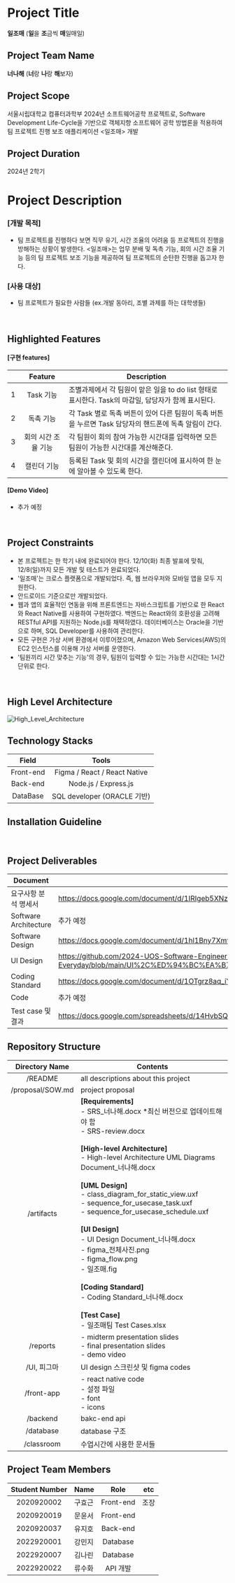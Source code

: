 # Project Title
<b>일조매</b> (<b>일</b>을 <b>조</b>금씩 <b>매</b>일매일)
<br>

## Project Team Name
<b>너나해</b> (<b>너</b>랑 <b>나</b>랑 <b>해</b>보자)
<br>

## Project Scope
서울시립대학교 컴퓨터과학부 2024년 소프트웨어공학 프로젝트로, Software Development Life-Cycle을 기반으로 객체지향 소프트웨어 공학 방법론을 적용하여 팀 프로젝트 진행 보조 애플리케이션 <일조매> 개발
<br>

## Project Duration
2024년 2학기
<br>

# Project Description
### [개발 목적]
- 팀 프로젝트를 진행하다 보면 직무 유기, 시간 조율의 어려움 등 프로젝트의 진행을 방해하는 상황이 발생한다. <일조매>는 업무 분배 및 독촉 기능, 회의 시간 조율 기능 등의 팀 프로젝트 보조 기능을 제공하여 팀 프로젝트의 순탄한 진행을 돕고자 한다.

### [사용 대상]
- 팀 프로젝트가 필요한 사람들 (ex.개발 동아리, 조별 과제를 하는 대학생들)
<br>

## Highlighted Features
#### [구현 features]
|  | Feature | Description | 
|-|:------:|--------------|
|1| Task 기능 | 조별과제에서 각 팀원이 맡은 일을 to do list 형태로 표시한다. Task의 마감일, 담당자가 함께 표시된다. |
|2| 독촉 기능 | 각 Task 별로 독촉 버튼이 있어 다른 팀원이 독촉 버튼을 누르면 Task 담당자의 핸드폰에 독촉 알림이 간다. |
|3| 회의 시간 조율 기능 | 각 팀원이 회의 참여 가능한 시간대를 입력하면 모든 팀원이 가능한 시간대를 계산해준다. |
|4| 캘린더 기능 | 등록된 Task 및 회의 시간을 캘린더에 표시하여 한 눈에 알아볼 수 있도록 한다. |

#### [Demo Video]
- 추가 예정
<br>

## Project Constraints
- 본 프로젝트는 한 학기 내에 완료되어야 한다. 12/10(화) 최종 발표에 맞춰, 12/8(일)까지 모든 개발 및 테스트가 완료되었다.
- '일조매'는 크로스 플랫폼으로 개발되었다. 즉, 웹 브라우저와 모바일 앱을 모두 지원한다.
- 안드로이드 기준으로만 개발되었다.
- 웹과 앱의 효율적인 연동을 위해 프론트엔드는 자바스크립트를 기반으로 한 React와 React Native를 사용하여 구현하였다. 백엔드는 React와의 호환성을 고려해 RESTful API를 지원하는 Node.js를 채택하였다. 데이터베이스는 Oracle을 기반으로 하며, SQL Developer를 사용하여 관리한다.
- 모든 구현은 가상 서버 환경에서 이루어졌으며, Amazon Web Services(AWS)의 EC2 인스턴스를 이용해 가상 서버를 운영한다.
- '팀원끼리 시간 맞추는 기능'의 경우, 팀원이 입력할 수 있는 가능한 시간대는 1시간 단위로 한다.
<br>

## High Level Architecture
![High_Level_Architecture](https://github.com/user-attachments/assets/509b1a36-2180-44cc-99ad-e6798c76e70f)
<br>

## Technology Stacks
| Field | Tools |
|:------:|:----:|
| Front-end | Figma / React / React Native |
| Back-end | Node.js / Express.js |
| DataBase | SQL developer (ORACLE 기반) |

## Installation Guideline
<br>

## Project Deliverables
| Document | Link |
|----------|-------|
| 요구사항 분석 명세서 | https://docs.google.com/document/d/1IRIgeb5XNz910ra9g0WLj9rM0TVX-vw1BN4duwvAbQM/edit?tab=t.0 |
| Software Architecture | 추가 예정 |
| Software Design | https://docs.google.com/document/d/1hl1Bny7XmfmnlSXjAgzuczXEWccSFDBqdL1j4_6CZkw/edit?tab=t.0 |
| UI Design | https://github.com/2024-UOS-Software-Engineer-3-9team/Small-Work-Everyday/blob/main/UI%2C%ED%94%BC%EA%B7%B8%EB%A7%88/%EC%9D%BC%EC%A1%B0%EB%A7%A4_UI%20%EB%94%94%EC%9E%90%EC%9D%B8%20%EC%84%B8%EB%B6%80%20%EC%8A%A4%ED%81%AC%EB%A6%B0%EC%83%B7.png |
| Coding Standard | https://docs.google.com/document/d/1OTgrz8aq_iY2동 |
| Code | 추가 예정 | 
| Test case 및 결과 | https://docs.google.com/spreadsheets/d/14HvbSQ5o91nSV6EQRpNxrsIJCwlyRqYBrqiI5K-HJa8/edit?gid=195058275#gid=195058275 |

## Repository Structure
| Directory Name | Contents |
|:--------------:|-------------|
| /README | all descriptions about this project |
| /proposal/SOW.md | project proposal |
| /artifacts | **[Requirements]** <br> - SRS_너나해.docx *최신 버전으로 업데이트해야 함 <br> - SRS-review.docx <br><br> **[High-level Architecture]** <br> - High-level Architecture UML Diagrams Document_너나해.docx <br><br> **[UML Design]** <br> - class_diagram_for_static_view.uxf <br> - sequence_for_usecase_task.uxf <br> - sequence_for_usecase_schedule.uxf <br><br> **[UI Design]** <br> - UI Design Document_너나해.docx <br> - figma_전체사진.png <br> - figma_flow.png <br> - 일조매.fig <br><br> **[Coding Standard]** <br> - Coding Standard_너나해.docx <br><br> **[Test Case]** <br> - 일조매팀 Test Cases.xlsx |
| /reports | - midterm presentation slides <br> - final presentation slides <br> - demo video |
| /UI, 피그마 | UI design 스크린샷 및 figma codes |
| /front-app | - react native code <br> - 설정 파일 <br> - font <br> - icons |
| /backend | bakc-end api |
| /database | database 구조 |
| /classroom | 수업시간에 사용한 문서들 |

## Project Team Members
| Student Number | Name | Role | etc |
|:--------------:|------|:----:|------|
| 2020920002 | 구효근 | Front-end | 조장 |
| 2020920019 | 문윤서 | Front-end | |
| 2020920037 | 유지호 | Back-end | |
| 2022920001 | 강민지 | Database | |
| 2022920007 | 김나린 | Database | |
| 2022920022 | 류수화 | API 개발 | |
